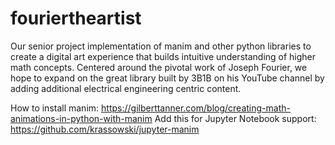 # fouriertheartist

Our senior project implementation of manim and other python libraries to create a digital art experience that builds intuitive understanding of higher math concepts. Centered around the pivotal work of Joseph Fourier, we hope to expand on the great library built by 3B1B on his YouTube channel by adding additional electrical engineering centric content.

How to install manim:
https://gilberttanner.com/blog/creating-math-animations-in-python-with-manim
Add this for Jupyter Notebook support:
https://github.com/krassowski/jupyter-manim
